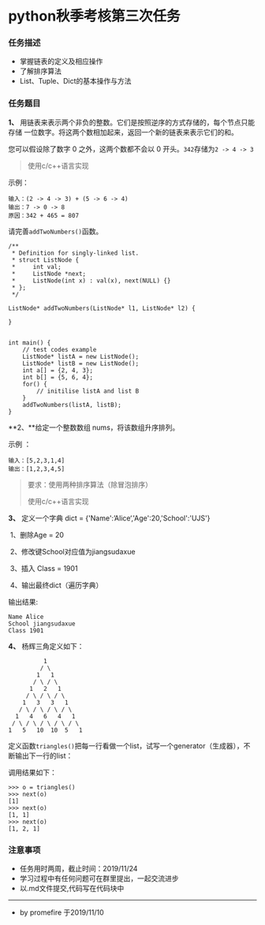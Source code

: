 # python秋季考核第三次任务

### 任务描述

* 掌握链表的定义及相应操作
* 了解排序算法
* List、Tuple、Dict的基本操作与方法

### 任务题目

**1、** 用链表来表示两个非负的整数。它们是按照逆序的方式存储的，每个节点只能存储 一位数字。将这两个数相加起来，返回一个新的链表来表示它们的和。

您可以假设除了数字 0 之外，这两个数都不会以 0 开头。`342`存储为`2 -> 4 -> 3`

> 使用c/c++语言实现

示例：

```
输入：(2 -> 4 -> 3) + (5 -> 6 -> 4)
输出：7 -> 0 -> 8
原因：342 + 465 = 807
```

请完善`addTwoNumbers()`函数。 

```
/**
 * Definition for singly-linked list.
 * struct ListNode {
 *     int val;
 *     ListNode *next;
 *     ListNode(int x) : val(x), next(NULL) {}
 * };
 */

ListNode* addTwoNumbers(ListNode* l1, ListNode* l2) {
        
}


int main() {
	// test codes example
	ListNode* listA = new ListNode();
	ListNode* listB = new ListNode();
	int a[] = {2, 4, 3};
	int b[] = {5, 6, 4};
	for() {
		// initilise listA and list B
	}
	addTwoNumbers(listA, listB);
}
```

**2、**给定一个整数数组 nums，将该数组升序排列。

示例 ：

```
输入：[5,2,3,1,4]
输出：[1,2,3,4,5]
```

> 要求：使用两种排序算法（除冒泡排序）
>
> 使用c/c++语言实现

**3、** 定义一个字典 dict = {'Name':’Alice‘,'Age':20,'School':'UJS'}

​        1、删除Age = 20

​        2、修改键School对应值为jiangsudaxue

​	3、插入 Class = 1901

​	4、输出最终dict（遍历字典）

输出结果:

```
Name Alice
School jiangsudaxue
Class 1901
```

**4、**  杨辉三角定义如下：

```
          1
         / \
        1   1
       / \ / \
      1   2   1
     / \ / \ / \
    1   3   3   1
   / \ / \ / \ / \
  1   4   6   4   1
 / \ / \ / \ / \ / \
1   5   10  10  5   1
```

定义函数`triangles()`把每一行看做一个list，试写一个generator（生成器），不断输出下一行的list：

调用结果如下：

```
>>> o = triangles()
>>> next(o)
[1]
>>> next(o)
[1, 1]
>>> next(o)
[1, 2, 1]
```



### 注意事项

- 任务用时两周，截止时间：2019/11/24
- 学习过程中有任何问题可在群里提出，一起交流进步
- 以.md文件提交,代码写在代码块中

------

- by promefire 于2019/11/10

